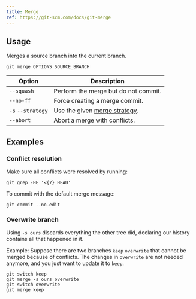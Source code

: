 ```yaml
---
title: Merge
ref: https://git-scm.com/docs/git-merge
---
```


## Usage

Merges a source branch into the current branch.

```shell
git merge OPTIONS SOURCE_BRANCH
```

| Option | Description |
| --- | --- |
| `--squash` | Perform the merge but do not commit. |
| `--no-ff` | Force creating a merge commit. |
| `-s` `--strategy` | Use the given [merge strategy](https://git-scm.com/docs/git-merge#_merge_strategies). |
| `--abort` | Abort a merge with conflicts. |

## Examples

### Conflict resolution

Make sure all conflicts were resolved by running:

```shell
git grep -HE '<{7} HEAD'
```

To commit with the default merge message:

```shell
git commit --no-edit
```

### Overwrite branch

Using `-s ours` discards everything the other tree did,
declaring our history contains all that happened in it.

Example: Suppose there are two branches
`keep` `overwrite` that cannot be merged because of conflicts.
The changes in `overwrite` are not needed anymore,
and you just want to update it to `keep`.

```shell
git switch keep
git merge -s ours overwrite
git switch overwrite
git merge keep
```
